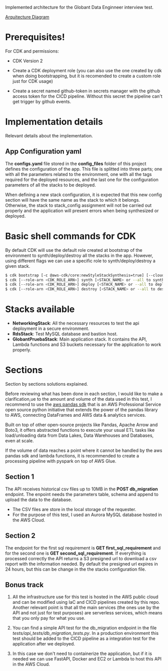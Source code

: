 Implemented architecture for the Globant Data Enginneer interview test.

[Arquitecture Diagram](./images/GlobantArq.pdf)

# Prerequisites!

For CDK and permissions:

* CDK Version 2

* Create a CDK deployment role (you can also use the one created by cdk when doing bootstrapping, but it is recomended to create a custom role just for CDK usage)

* Create a secret named github-token in secrets manager with the github access token for the CICD pipeline. Without this secret the pipeline can't get trigger by github events. 
# Implementation details
Relevant details about the implementation.

## App Configuration yaml 

The **configs.yaml** file stored in the **config_files** folder of this project defines the configuration of the app. This file is splitted into three parts; one with all the parameters related to the environment, one with all the tags required for the deployed resources, and the last one for the configuration parameters of all the stacks to be deployed. 

When defining a new stack configuration, it is expected that this new config section will have the same name as the stack to which it belongs. Otherwise, the stack to stack_config assignment will not be carried out properly and the application will present errors when being synthesized or deployed.

# Basic shell commands for CDK

By default CDK will use the default role created at bootstrap of the environment to synth/deploy/destroy all the stacks in the app. However, using different flags we can use a specific role to synth/deploy/destroy a given stack.

```bash
$ cdk bootstrap [-c @aws-cdk/core:newStyleStackSynthesis=true] [--cloudformation-execution-policies arn:aws:iam::aws:policy/PolicyName] aws://ACCOUNT-NUMBER/REGION
$ cdk [--role-arn <CDK_ROLE_ARN>] synth [<STACK_NAME> or --all to synthetize all the stacks]
$ cdk [--role-arn <CDK_ROLE_ARN>] deploy [<STACK_NAME> or --all to deploy all the stacks]
$ cdk [--role-arn <CDK_ROLE_ARN>] destroy [<STACK_NAME> or --all to destroy all the stacks]
```

# Stacks available

* **NetworkingStack**: All the necessary resources to test the api deployment in a secure environment.
* **RdsStack**: Test MySQL database and bastion host.
* **GlobantPruebaStack**: Main application stack. It contains the API, Lambda functions and S3 buckets necessary for the application to work properly. 

# Sections 

Section by sections solutions explained. 

Before reviewing what has been done in each section, I would like to make a clarification,ue to the amount and volume of the data used in this test, I recommend to use the [aws pandas sdk](https://aws-sdk-pandas.readthedocs.io/en/stable/) that 
is an AWS Professional Service open source python initiative that extends the power of the pandas library to AWS, connecting DataFrames and AWS data & analytics services.

Built on top of other open-source projects like Pandas, Apache Arrow and Boto3, it offers abstracted functions to execute your usual ETL tasks like load/unloading data from Data Lakes, Data Warehouses and Databases, even at scale.

If the volume of data reaches a point where it cannot be handled by the aws pandas sdk and lambda functions, it is recommended to create a processing pipeline with pyspark on top of AWS Glue. 
## Section 1

The API receives historical csv files up to 10MB in the **POST db_migration** endpoint. The enpoint needs the parameters table, schema and append to upload the data to the database. 

+ The CSV files are store in the local storage of the requester.
+ For the purpose of this test, I used an Aurora MySQL database hosted in the AWS Cloud. 

## Section 2

The endpoint for the first sql requirement is **GET first_sql_requirement** and for the second one is **GET second_sql_requirement**. If everything is processed correctly the API returns a S3 presigned url to download a csv report with the information needed. By default the presigned url expires in 24 hours, but this can be change in the the stacks configuration file.

## Bonus track

1. All the infrastructure use for this test is hosted in the AWS public cloud and can be modified using IaC and CICD pipelines created by this repo. Another relevant point is that all the main services (the ones use by the API and not just for test purposes) are serverless services, which means that you only pay for what you use. 

2. You can find a simple API test for the db_migration endpoint in the file *tests/api_tests/db_migration_tests.py*. In a production environment this test should be added to the CICD pipeline as a integration test for the application after we deployed.

3. In this case we don't need to containerize the application, but if it is needed we can use FastAPI, Docker and EC2 or Lambda to host this API in the AWS Cloud.

